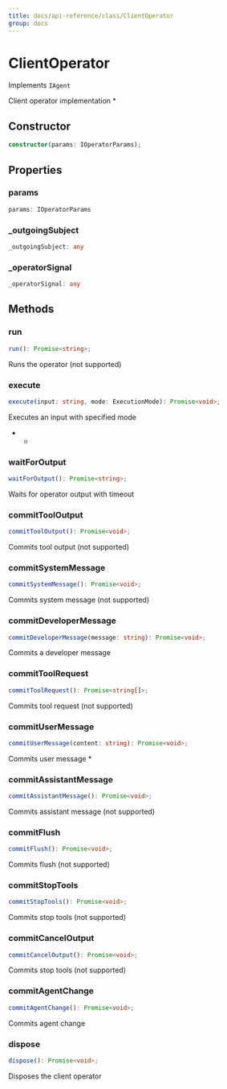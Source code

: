 ```yaml
---
title: docs/api-reference/class/ClientOperator
group: docs
---
```


# ClientOperator

Implements `IAgent`

Client operator implementation
 *

## Constructor

```ts
constructor(params: IOperatorParams);
```

## Properties

### params

```ts
params: IOperatorParams
```

### _outgoingSubject

```ts
_outgoingSubject: any
```

### _operatorSignal

```ts
_operatorSignal: any
```

## Methods

### run

```ts
run(): Promise<string>;
```

Runs the operator (not supported)

### execute

```ts
execute(input: string, mode: ExecutionMode): Promise<void>;
```

Executes an input with specified mode
   *    *

### waitForOutput

```ts
waitForOutput(): Promise<string>;
```

Waits for operator output with timeout

### commitToolOutput

```ts
commitToolOutput(): Promise<void>;
```

Commits tool output (not supported)

### commitSystemMessage

```ts
commitSystemMessage(): Promise<void>;
```

Commits system message (not supported)

### commitDeveloperMessage

```ts
commitDeveloperMessage(message: string): Promise<void>;
```

Commits a developer message

### commitToolRequest

```ts
commitToolRequest(): Promise<string[]>;
```

Commits tool request (not supported)

### commitUserMessage

```ts
commitUserMessage(content: string): Promise<void>;
```

Commits user message
   *

### commitAssistantMessage

```ts
commitAssistantMessage(): Promise<void>;
```

Commits assistant message (not supported)

### commitFlush

```ts
commitFlush(): Promise<void>;
```

Commits flush (not supported)

### commitStopTools

```ts
commitStopTools(): Promise<void>;
```

Commits stop tools (not supported)

### commitCancelOutput

```ts
commitCancelOutput(): Promise<void>;
```

Commits stop tools (not supported)

### commitAgentChange

```ts
commitAgentChange(): Promise<void>;
```

Commits agent change

### dispose

```ts
dispose(): Promise<void>;
```

Disposes the client operator
